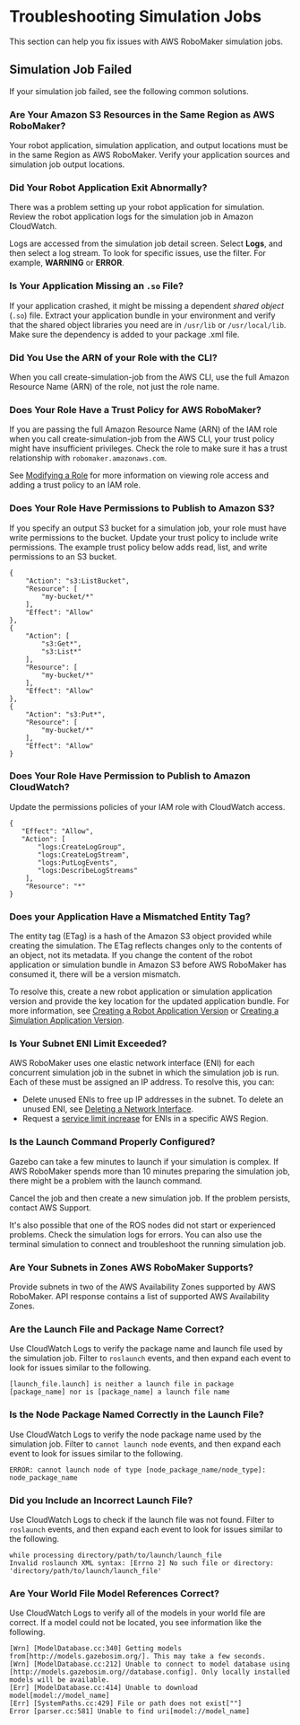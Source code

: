# Troubleshooting Simulation Jobs<a name="troubleshooting-simulation-jobs"></a>

This section can help you fix issues with AWS RoboMaker simulation jobs\.

## Simulation Job Failed<a name="troubleshooting-jobfailed"></a>

If your simulation job failed, see the following common solutions\. 

### Are Your Amazon S3 Resources in the Same Region as AWS RoboMaker?<a name="troubleshooting-s3-region"></a>

Your robot application, simulation application, and output locations must be in the same Region as AWS RoboMaker\. Verify your application sources and simulation job output locations\. 

### Did Your Robot Application Exit Abnormally?<a name="troubleshooting-missing-segfault"></a>

There was a problem setting up your robot application for simulation\. Review the robot application logs for the simulation job in Amazon CloudWatch\.

Logs are accessed from the simulation job detail screen\. Select **Logs**, and then select a log stream\. To look for specific issues, use the filter\. For example, **WARNING** or **ERROR**\. 

### Is Your Application Missing an `.so` File?<a name="troubleshooting-missing-so"></a>

If your application crashed, it might be missing a dependent *shared object* \(`.so`\) file\. Extract your application bundle in your environment and verify that the shared object libraries you need are in `/usr/lib` or `/usr/local/lib`\. Make sure the dependency is added to your package \.xml file\. 

### Did You Use the ARN of your Role with the CLI?<a name="troubleshooting-full-arn"></a>

When you call create\-simulation\-job from the AWS CLI, use the full Amazon Resource Name \(ARN\) of the role, not just the role name\. 

### Does Your Role Have a Trust Policy for AWS RoboMaker?<a name="troubleshooting-trust-robomaker"></a>

If you are passing the full Amazon Resource Name \(ARN\) of the IAM role when you call create\-simulation\-job from the AWS CLI, your trust policy might have insufficient privileges\. Check the role to make sure it has a trust relationship with `robomaker.amazonaws.com`\.

See [Modifying a Role](https://docs.aws.amazon.com/IAM/latest/UserGuide/id_roles_manage_modify.html) for more information on viewing role access and adding a trust policy to an IAM role\.

### Does Your Role Have Permissions to Publish to Amazon S3?<a name="troubleshooting-s3-output"></a>

If you specify an output S3 bucket for a simulation job, your role must have write permissions to the bucket\. Update your trust policy to include write permissions\. The example trust policy below adds read, list, and write permissions to an S3 bucket\.

```
{
    "Action": "s3:ListBucket",
    "Resource": [
        "my-bucket/*"
    ],
    "Effect": "Allow"
},
{
    "Action": [
        "s3:Get*",
        "s3:List*"
    ],
    "Resource": [
        "my-bucket/*"
    ],
    "Effect": "Allow"
},
{
    "Action": "s3:Put*",
    "Resource": [
        "my-bucket/*"
    ],
    "Effect": "Allow"
}
```

### Does Your Role Have Permission to Publish to Amazon CloudWatch?<a name="troubleshooting-access-cloudwatch"></a>

Update the permissions policies of your IAM role with CloudWatch access\. 

```
{
   "Effect": "Allow",
   "Action": [
       "logs:CreateLogGroup",
       "logs:CreateLogStream",
       "logs:PutLogEvents",
       "logs:DescribeLogStreams"
    ],
    "Resource": "*"
}
```

### Does your Application Have a Mismatched Entity Tag?<a name="troubleshooting-etag"></a>

The entity tag \(ETag\) is a hash of the Amazon S3 object provided while creating the simulation\. The ETag reflects changes only to the contents of an object, not its metadata\. If you change the content of the robot application or simulation bundle in Amazon S3 before AWS RoboMaker has consumed it, there will be a version mismatch\.

To resolve this, create a new robot application or simulation application version and provide the key location for the updated application bundle\. For more information, see [Creating a Robot Application Version](create-robot-application-version.md) or [Creating a Simulation Application Version](create-robot-application-version.md)\. 

### Is Your Subnet ENI Limit Exceeded?<a name="troubleshooting-eni-limit"></a>

AWS RoboMaker uses one elastic network interface \(ENI\) for each concurrent simulation job in the subnet in which the simulation job is run\. Each of these must be assigned an IP address\. To resolve this, you can:
+ Delete unused ENIs to free up IP addresses in the subnet\. To delete an unused ENI, see [Deleting a Network Interface](https://docs.aws.amazon.com/AWSEC2/latest/UserGuide/using-eni.html#delete_eni)\. 
+ Request a [service limit increase](https://aws.amazon.com/support/createCase?serviceLimitIncreaseType=elastic-ips&type=service_limit_increase) for ENIs in a specific AWS Region\.

### Is the Launch Command Properly Configured?<a name="troubleshooting-preparing"></a>

Gazebo can take a few minutes to launch if your simulation is complex\. If AWS RoboMaker spends more than 10 minutes preparing the simulation job, there might be a problem with the launch command\.

Cancel the job and then create a new simulation job\. If the problem persists, contact AWS Support\.

It's also possible that one of the ROS nodes did not start or experienced problems\. Check the simulation logs for errors\. You can also use the terminal simulation to connect and troubleshoot the running simulation job\.

### Are Your Subnets in Zones AWS RoboMaker Supports?<a name="troubleshooting-subnet-zones"></a>

Provide subnets in two of the AWS Availability Zones supported by AWS RoboMaker\. API response contains a list of supported AWS Availability Zones\.

### Are the Launch File and Package Name Correct?<a name="troubleshooting-launch-filepack"></a>

Use CloudWatch Logs to verify the package name and launch file used by the simulation job\. Filter to `roslaunch` events, and then expand each event to look for issues similar to the following\.

```
[launch_file.launch] is neither a launch file in package [package_name] nor is [package_name] a launch file name
```

### Is the Node Package Named Correctly in the Launch File?<a name="troubleshooting-launch-badnode"></a>

Use CloudWatch Logs to verify the node package name used by the simulation job\. Filter to `cannot launch node` events, and then expand each event to look for issues similar to the following\.

```
ERROR: cannot launch node of type [node_package_name/node_type]: node_package_name
```

### Did you Include an Incorrect Launch File?<a name="troubleshooting-launch-incorrect"></a>

Use CloudWatch Logs to check if the launch file was not found\. Filter to `roslaunch` events, and then expand each event to look for issues similar to the following\. 

```
while processing directory/path/to/launch/launch_file
Invalid roslaunch XML syntax: [Errno 2] No such file or directory: 'directory/path/to/launch/launch_file'
```

### Are Your World File Model References Correct?<a name="troubleshooting-launch-modelref"></a>

Use CloudWatch Logs to verify all of the models in your world file are correct\. If a model could not be located, you see information like the following\. 

```
[Wrn] [ModelDatabase.cc:340] Getting models from[http://models.gazebosim.org/]. This may take a few seconds.
[Wrn] [ModelDatabase.cc:212] Unable to connect to model database using [http://models.gazebosim.org//database.config]. Only locally installed models will be available.
[Err] [ModelDatabase.cc:414] Unable to download model[model://model_name]
[Err] [SystemPaths.cc:429] File or path does not exist[""]
Error [parser.cc:581] Unable to find uri[model://model_name]
```